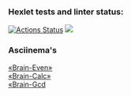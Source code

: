 ### Hexlet tests and linter status:

[![Actions Status](https://github.com/Bexazavr/frontend-project-44/workflows/hexlet-check/badge.svg)](https://github.com/Bexazavr/frontend-project-44/actions)
<a href="https://codeclimate.com/github/Bexazavr/frontend-project-44/maintainability"><img src="https://api.codeclimate.com/v1/badges/b7ec0a94348418e134dc/maintainability" /></a>

### Asciinema's
[«Brain-Even»](https://asciinema.org/a/vQBQCmF83ZiZHhfWpg9oMjehZ)<br>
[«Brain-Calc»](https://asciinema.org/a/QdZvWIslVlIvnTJtwe1Ppzv3P)<br>
[«Brain-Gcd](https://asciinema.org/a/QdZvWIslVlIvnTJtwe1Ppzv3P)
